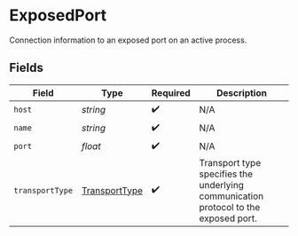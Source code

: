 # ExposedPort

Connection information to an exposed port on an active process.


## Fields

| Field                                                                               | Type                                                                                | Required                                                                            | Description                                                                         |
| ----------------------------------------------------------------------------------- | ----------------------------------------------------------------------------------- | ----------------------------------------------------------------------------------- | ----------------------------------------------------------------------------------- |
| `host`                                                                              | *string*                                                                            | :heavy_check_mark:                                                                  | N/A                                                                                 |
| `name`                                                                              | *string*                                                                            | :heavy_check_mark:                                                                  | N/A                                                                                 |
| `port`                                                                              | *float*                                                                             | :heavy_check_mark:                                                                  | N/A                                                                                 |
| `transportType`                                                                     | [TransportType](../../Models/Shared/TransportType.md)                               | :heavy_check_mark:                                                                  | Transport type specifies the underlying communication protocol to the exposed port. |